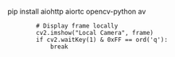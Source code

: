 pip install aiohttp aiortc opencv-python av

            # Display frame locally
            cv2.imshow("Local Camera", frame)
            if cv2.waitKey(1) & 0xFF == ord('q'):
                break
